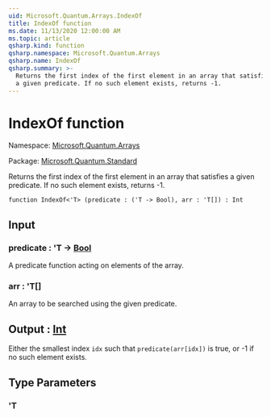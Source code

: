 ```yaml
---
uid: Microsoft.Quantum.Arrays.IndexOf
title: IndexOf function
ms.date: 11/13/2020 12:00:00 AM
ms.topic: article
qsharp.kind: function
qsharp.namespace: Microsoft.Quantum.Arrays
qsharp.name: IndexOf
qsharp.summary: >-
  Returns the first index of the first element in an array that satisfies
  a given predicate. If no such element exists, returns -1.
---
```


# IndexOf function

Namespace: [Microsoft.Quantum.Arrays](xref:Microsoft.Quantum.Arrays)

Package: [Microsoft.Quantum.Standard](https://nuget.org/packages/Microsoft.Quantum.Standard)


Returns the first index of the first element in an array that satisfiesa given predicate. If no such element exists, returns -1.

```qsharp
function IndexOf<'T> (predicate : ('T -> Bool), arr : 'T[]) : Int
```


## Input

### predicate : 'T -> [Bool](xref:microsoft.quantum.lang-ref.bool)

A predicate function acting on elements of the array.


### arr : 'T[]

An array to be searched using the given predicate.



## Output : [Int](xref:microsoft.quantum.lang-ref.int)

Either the smallest index `idx` such that `predicate(arr[idx])` is true,or -1 if no such element exists.

## Type Parameters

### 'T

